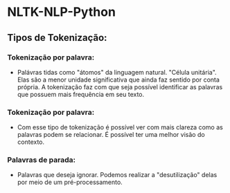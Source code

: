 # NLTK-NLP-Python

## Tipos de Tokenização:

### Tokenização por palavra:
  - Palávras tidas como "átomos" da linguagem natural. "Célula unitária". Elas são a menor unidade significativa que ainda faz sentido por conta própria. A tokenização faz com que seja possível identificar as palavras que possuem mais frequência em seu texto.

### Tokenização por palavra:
  - Com esse tipo de tokenização é possível ver com mais clareza como as palavras podem se relacionar. É possível ter uma melhor visão do contexto. 


### Palavras de parada:
  - Palavras que deseja ignorar. Podemos realizar a "desutilização" delas por meio de um pré-processamento.
  
